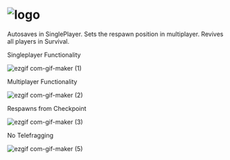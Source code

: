 # ![logo](https://user-images.githubusercontent.com/48725508/181081484-9755785c-9cc5-48d7-84a4-d0dbb7896fa6.png)

Autosaves in SinglePlayer.
Sets the respawn position in multiplayer.
Revives all players in Survival.

Singleplayer Functionality

![ezgif com-gif-maker (1)](https://user-images.githubusercontent.com/48725508/181095526-ac33a4d0-726f-4d6f-b84e-9a2cae57e9a4.gif)

Multiplayer Functionality

![ezgif com-gif-maker (2)](https://user-images.githubusercontent.com/48725508/181096141-b7dbcefc-3854-4d1e-9376-e5919bcacec9.gif)

Respawns from Checkpoint

![ezgif com-gif-maker (3)](https://user-images.githubusercontent.com/48725508/181096869-0956f213-a007-4b39-bd0c-4367d7518a0c.gif)

No Telefragging

![ezgif com-gif-maker (5)](https://user-images.githubusercontent.com/48725508/181097754-1fdb7632-8268-4f54-a806-4c3908a3ccaf.gif)

